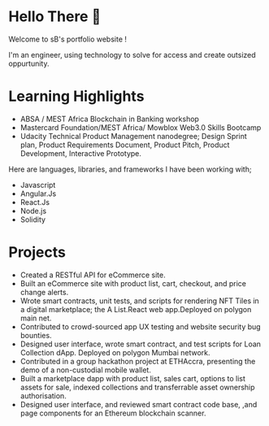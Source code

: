 
# Hello There 👋
Welcome to sB's portfolio website !

I'm an engineer, using technology to solve for access and create outsized oppurtunity.


# Learning Highlights
  - ABSA / MEST Africa Blockchain in Banking workshop 
  - Mastercard Foundation/MEST Africa/ Mowblox Web3.0 Skills Bootcamp
  - Udacity Technical Product Management nanodegree; Design Sprint plan, Product Requirements Document, Product Pitch, Product Development, Interactive Prototype.


Here are languages, libraries, and frameworks I have been working with;

 -  Javascript
 -  Angular.Js
 -  React.Js
 -  Node.js
 -  Solidity
 
   
# Projects
- Created a RESTful API for eCommerce site.
- Built an eCommerce site with product list, cart, checkout, and price change alerts.
- Wrote smart contracts, unit tests, and scripts for rendering NFT Tiles in a digital marketplace; the A List.React web app.Deployed on polygon main net.
- Contributed to crowd-sourced app UX testing and website security bug bounties.
- Designed user interface, wrote smart contract, and test scripts for Loan Collection dApp. Deployed on polygon Mumbai network.
- Contributed in a group hackathon project at ETHAccra, presenting the demo of a non-custodial mobile wallet.
- Built a marketplace dapp with product list, sales cart, options to list assets for sale, indexed collections and transferrable asset ownership authorisation.
- Designed user interface, and reviewed smart contract code base, ,and page components for an  Ethereum blockchain scanner.




